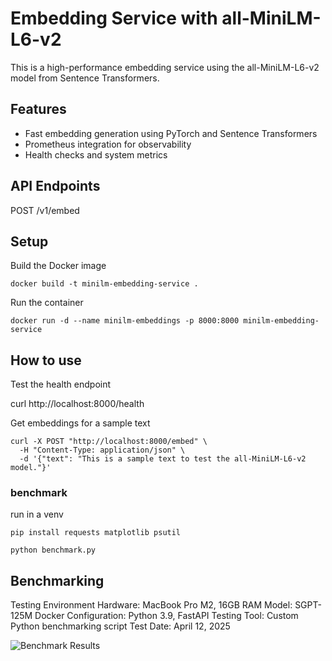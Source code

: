
# Embedding Service with all-MiniLM-L6-v2

This is a high-performance embedding service using the all-MiniLM-L6-v2 model from Sentence Transformers.

## Features

- Fast embedding generation using PyTorch and Sentence Transformers
- Prometheus integration for observability
- Health checks and system metrics

## API Endpoints
POST /v1/embed


## Setup

Build the Docker image

```docker build -t minilm-embedding-service .```

Run the container

```docker run -d --name minilm-embeddings -p 8000:8000 minilm-embedding-service```


## How to use 

Test the health endpoint

curl http://localhost:8000/health

Get embeddings for a sample text

```
curl -X POST "http://localhost:8000/embed" \
  -H "Content-Type: application/json" \
  -d '{"text": "This is a sample text to test the all-MiniLM-L6-v2 model."}'
  ```


### benchmark

run in a venv

```
pip install requests matplotlib psutil

python benchmark.py
```


## Benchmarking

Testing Environment
Hardware: MacBook Pro M2, 16GB RAM
Model: SGPT-125M
Docker Configuration: Python 3.9, FastAPI
Testing Tool: Custom Python benchmarking script
Test Date: April 12, 2025


![Benchmark Results](benchmark_graphs.png)
